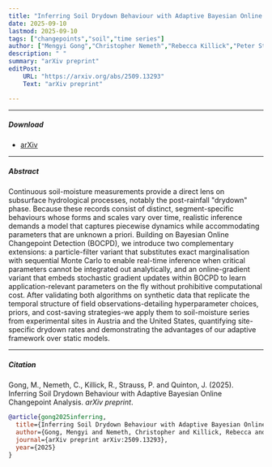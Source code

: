 ```yaml
---
title: "Inferring Soil Drydown Behaviour with Adaptive Bayesian Online Changepoint Analysis"
date: 2025-09-10
lastmod: 2025-09-10
tags: ["changepoints","soil","time series"]
author: ["Mengyi Gong","Christopher Nemeth","Rebecca Killick","Peter Strauss","John Quinton"]
description: " "
summary: "arXiv preprint"
editPost:
    URL: "https://arxiv.org/abs/2509.13293"
    Text: "arXiv preprint"

---
```


---


##### Download

+ [arXiv](https://arxiv.org/abs/2509.13293)


---
##### Abstract
Continuous soil-moisture measurements provide a direct lens on subsurface hydrological processes, notably the post-rainfall "drydown" phase. Because these records consist of distinct, segment-specific behaviours whose forms and scales vary over time, realistic inference demands a model that captures piecewise dynamics while accommodating parameters that are unknown a priori. Building on Bayesian Online Changepoint Detection (BOCPD), we introduce two complementary extensions: a particle-filter variant that substitutes exact marginalisation with sequential Monte Carlo to enable real-time inference when critical parameters cannot be integrated out analytically, and an online-gradient variant that embeds stochastic gradient updates within BOCPD to learn application-relevant parameters on the fly without prohibitive computational cost. After validating both algorithms on synthetic data that replicate the temporal structure of field observations-detailing hyperparameter choices, priors, and cost-saving strategies-we apply them to soil-moisture series from experimental sites in Austria and the United States, quantifying site-specific drydown rates and demonstrating the advantages of our adaptive framework over static models.


---
##### Citation

Gong, M., Nemeth, C., Killick, R., Strauss, P. and Quinton, J. (2025). Inferring Soil Drydown Behaviour with Adaptive Bayesian Online Changepoint Analysis. *arXiv preprint*.

```BibTeX
@article{gong2025inferring,
  title={Inferring Soil Drydown Behaviour with Adaptive Bayesian Online Changepoint Analysis},
  author={Gong, Mengyi and Nemeth, Christopher and Killick, Rebecca and Strauss, Peter and Quinton, John},
  journal={arXiv preprint arXiv:2509.13293},
  year={2025}
}
```